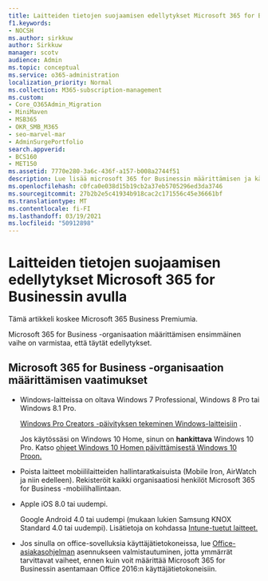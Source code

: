 ```yaml
---
title: Laitteiden tietojen suojaamisen edellytykset Microsoft 365 for Businessin avulla
f1.keywords:
- NOCSH
ms.author: sirkkuw
author: Sirkkuw
manager: scotv
audience: Admin
ms.topic: conceptual
ms.service: o365-administration
localization_priority: Normal
ms.collection: M365-subscription-management
ms.custom:
- Core_O365Admin_Migration
- MiniMaven
- MSB365
- OKR_SMB_M365
- seo-marvel-mar
- AdminSurgePortfolio
search.appverid:
- BCS160
- MET150
ms.assetid: 7770e280-3a6c-436f-a157-b008a2744f51
description: Lue lisää microsoft 365 for Businessin määrittämisen ja käyttäjien laitteiden työtietojen suojaamisen vaatimuksista.
ms.openlocfilehash: c0fca0e038d15b19cb2a37eb5705296ed3da3746
ms.sourcegitcommit: 27b2b2e5c41934b918cac2c171556c45e36661bf
ms.translationtype: MT
ms.contentlocale: fi-FI
ms.lasthandoff: 03/19/2021
ms.locfileid: "50912898"
---
```

# <a name="prerequisites-for-protecting-data-on-devices-with-microsoft-365-for-business"></a>Laitteiden tietojen suojaamisen edellytykset Microsoft 365 for Businessin avulla

Tämä artikkeli koskee Microsoft 365 Business Premiumia.

Microsoft 365 for Business -organisaation määrittämisen ensimmäinen vaihe on varmistaa, että täytät edellytykset.
  
## <a name="requirements-for-setting-up-your-organization-with-microsoft-365-for-business"></a>Microsoft 365 for Business -organisaation määrittämisen vaatimukset

- Windows-laitteissa on oltava Windows 7 Professional, Windows 8 Pro tai Windows 8.1 Pro.
    
    [Windows Pro Creators -päivityksen tekeminen Windows-laitteisiin](upgrade-to-windows-pro-creators-update.md) .
    
    Jos käytössäsi on Windows 10 Home, sinun on **hankittava** Windows 10 Pro. Katso [ohjeet Windows 10 Homen päivittämisestä Windows 10 Proon.](https://support.microsoft.com/office/0aee10c1-4d34-43ee-a325-579c6c2df90e) 
    
- Poista laitteet mobiililaitteiden hallintaratkaisuista (Mobile Iron, AirWatch ja niin edelleen). Rekisteröit kaikki organisaatiosi henkilöt Microsoft 365 for Business -mobiilihallintaan.
    
- Apple iOS 8.0 tai uudempi.
    
    Google Android 4.0 tai uudempi (mukaan lukien Samsung KNOX Standard 4.0 tai uudempi). Lisätietoja on kohdassa [Intune-tuetut laitteet.](/mem/intune/fundamentals/supported-devices-browsers)
    
- Jos sinulla on office-sovelluksia käyttäjätietokoneissa, lue [Office-asiakasohjelman](prepare-for-office-client-deployment.md) asennukseen valmistautuminen, jotta ymmärrät tarvittavat vaiheet, ennen kuin voit määrittää Microsoft 365 for Businessin asentamaan Office 2016:n käyttäjätietokoneisiin.